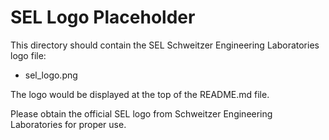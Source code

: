 # SEL Logo Placeholder

This directory should contain the SEL Schweitzer Engineering Laboratories logo file:
- sel_logo.png

The logo would be displayed at the top of the README.md file.

Please obtain the official SEL logo from Schweitzer Engineering Laboratories for proper use.